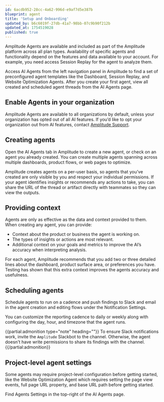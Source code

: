 ```yaml
---
id: 6acdb952-28cc-4a62-996d-e9af7d5e387b
blueprint: agent
title: 'Setup and Onboarding'
updated_by: b6c6019f-27db-41a7-98bb-07c9b90f212b
updated_at: 1754519028
published: true
---
```


Amplitude Agents are available and included as part of the Amplitude platform across all plan types. Availability of specific agents and functionality depend on the features and data available to your account. For example, you need access Session Replay for the agent to analyze them.

Access AI Agents from the left navigation panel in Amplitude to find a set of preconfigured agent templates like the Dashboard, Session Replay, and Website Optimization Agents. After you create your first agent, view all created and scheduled agent threads from the AI Agents page.

## Enable Agents in your organization

Amplitude Agents are available to all organizations by default, unless your organization has opted out of all AI features. If you’d like to opt your organization out from AI features, contact [Amplitude Support](https://gethelp.amplitude.com/hc/en-us).

## Creating agents

Open the AI Agents tab in Amplitude to create a new agent, or check on an agent you already created. You can create multiple agents spanning across multiple dashboards, product flows, or web pages to optimize.

Amplitude creates agents on a per-user basis, so agents that you’ve created are only visible by you and respect your individual permissions. If your agent identifies insights or recommends any actions to take, you can share the URL of the thread or artifact directly with teammates so they can view the outputs.

## Providing context

Agents are only as effective as the data and context provided to them. When creating any agent, you can provide:

- Context about the product or business the agent is working on.
- The types of insights or actions are most relevant.
- Additional context on your goals and metrics to improve the AI’s accuracy when interpreting analysis.

For each agent, Amplitude recommends that you add two or three detailed lines about the dashboard, product surface area, or preferences you have. Testing has shown that this extra context improves the agents accuracy and usefulness.

## Scheduling agents

Schedule agents to run on a cadence and push findings to Slack and email in the agent creation and editing flows under the Notification Settings.

You can customize the reporting cadence to daily or weekly along with configuring the day, hour, and timezone that the agent runs.

{{partial:admonition type="note" heading=""}}
To ensure Slack notifications work, invite the `Amplitude` Slackbot to the channel. Otherwise, the agent doesn't have write permissions to share its findings with the channel.
{{/partial:admonition}}

## Project-level agent settings

Some agents may require project-level configuration before getting started, like the Website Optimization Agent which requires setting the page view events, full page URL property, and base URL path before getting started. 

Find Agents Settings in the top-right of the AI Agents page.
